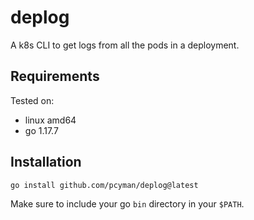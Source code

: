 # deplog

A k8s CLI to get logs from all the pods in a deployment.

## Requirements

Tested on:
* linux amd64
* go 1.17.7

## Installation

```
go install github.com/pcyman/deplog@latest
```

Make sure to include your go `bin` directory in your `$PATH`.
